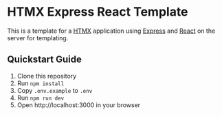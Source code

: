 # HTMX Express React Template

This is a template for a [HTMX](https://htmx.org/) application using [Express](https://expressjs.com/) and [React](https://reactjs.org/) on the server for templating.

## Quickstart Guide

1. Clone this repository
2. Run `npm install`
3. Copy `.env.example` to `.env`
4. Run `npm run dev`
5. Open http://localhost:3000 in your browser
